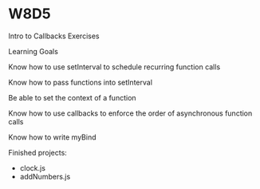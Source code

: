 # W8D5

Intro to Callbacks Exercises

Learning Goals

Know how to use setInterval to schedule recurring function calls

Know how to pass functions into setInterval

Be able to set the context of a function

Know how to use callbacks to enforce the order of asynchronous function calls

Know how to write myBind

Finished projects:

- clock.js
- addNumbers.js
